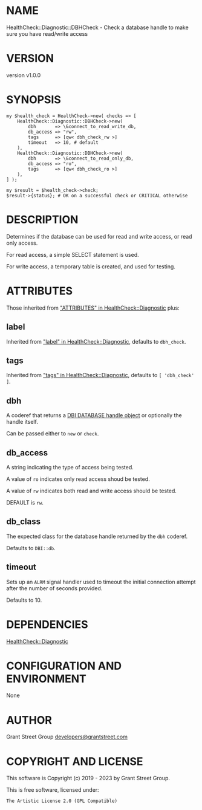 # NAME

HealthCheck::Diagnostic::DBHCheck - Check a database handle to make sure you have read/write access

# VERSION

version v1.0.0

# SYNOPSIS

    my $health_check = HealthCheck->new( checks => [
        HealthCheck::Diagnostic::DBHCheck->new(
            dbh       => \&connect_to_read_write_db,
            db_access => "rw",
            tags      => [qw< dbh_check_rw >]
            timeout   => 10, # default
        ),
        HealthCheck::Diagnostic::DBHCheck->new(
            dbh       => \&connect_to_read_only_db,
            db_access => "ro",
            tags      => [qw< dbh_check_ro >]
        ),
    ] );

    my $result = $health_check->check;
    $result->{status}; # OK on a successful check or CRITICAL otherwise

# DESCRIPTION

Determines if the database can be used for read and write access, or read only
access.

For read access, a simple SELECT statement is used.

For write access, a temporary table is created, and used for testing.

# ATTRIBUTES

Those inherited from ["ATTRIBUTES" in HealthCheck::Diagnostic](https://metacpan.org/pod/HealthCheck%3A%3ADiagnostic#ATTRIBUTES) plus:

## label

Inherited from ["label" in HealthCheck::Diagnostic](https://metacpan.org/pod/HealthCheck%3A%3ADiagnostic#label1),
defaults to `dbh_check`.

## tags

Inherited from ["tags" in HealthCheck::Diagnostic](https://metacpan.org/pod/HealthCheck%3A%3ADiagnostic#tags1),
defaults to `[ 'dbh_check' ]`.

## dbh

A coderef that returns a
[DBI DATABASE handle object](https://metacpan.org/pod/DBI#DBI-DATABASE-HANDLE-OBJECTS)
or optionally the handle itself.

Can be passed either to `new` or `check`.

## db\_access

A string indicating the type of access being tested.

A value of `ro` indicates only read access shoud be tested.

A value of `rw` indicates both read and write access should be tested.

DEFAULT is `rw`.

## db\_class

The expected class for the database handle returned by the `dbh` coderef.

Defaults to `DBI::db`.

## timeout

Sets up an `ALRM` signal handler used to timeout the initial connection
attempt after the number of seconds provided.

Defaults to 10.

# DEPENDENCIES

[HealthCheck::Diagnostic](https://metacpan.org/pod/HealthCheck%3A%3ADiagnostic)

# CONFIGURATION AND ENVIRONMENT

None

# AUTHOR

Grant Street Group <developers@grantstreet.com>

# COPYRIGHT AND LICENSE

This software is Copyright (c) 2019 - 2023 by Grant Street Group.

This is free software, licensed under:

    The Artistic License 2.0 (GPL Compatible)
